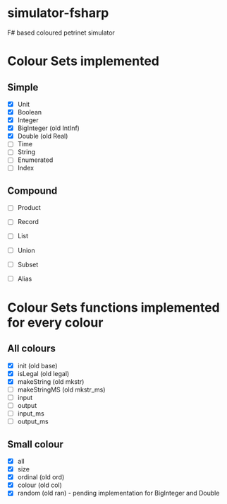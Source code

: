 # simulator-fsharp
F# based coloured petrinet simulator

# Colour Sets implemented
## Simple
- [x] Unit
- [x] Boolean
- [x] Integer
- [x] BigInteger (old IntInf)
- [x] Double (old Real)
- [ ] Time
- [ ] String
- [ ] Enumerated
- [ ] Index
## Compound
- [ ] Product
- [ ] Record
- [ ] List
- [ ] Union
- [ ] Subset
- [ ] Alias


# Colour Sets functions implemented for every colour
## All colours
- [x] init (old base)
- [x] isLegal (old legal)
- [x] makeString (old mkstr)
- [ ] makeStringMS (old mkstr_ms)
- [ ] input
- [ ] output
- [ ] input_ms
- [ ] output_ms
## Small colour
- [x] all
- [x] size
- [x] ordinal (old ord)
- [x] colour (old col)
- [x] random (old ran) - pending implementation for BigInteger and Double
